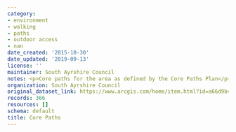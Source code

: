 ```yaml
---
category:
- environment
- walking
- paths
- outdoor access
- nan
date_created: '2015-10-30'
date_updated: '2019-09-13'
license: ''
maintainer: South Ayrshire Council
notes: <p>Core paths for the area as defined by the Core Paths Plan</p>
organization: South Ayrshire Council
original_dataset_link: https://www.arcgis.com/home/item.html?id=a66d9b403ee44e0cbe2f51f019c380d3
records: 366
resources: []
schema: default
title: Core Paths
---
```

